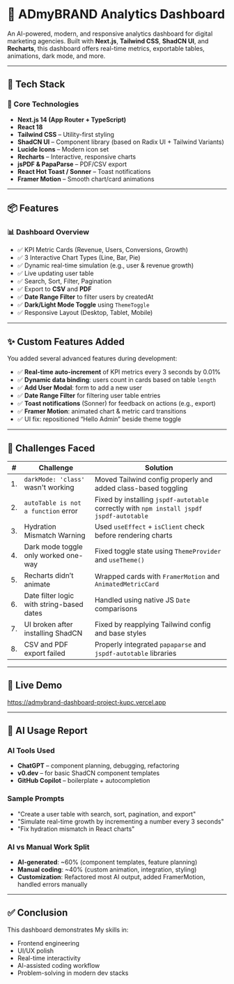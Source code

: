 # 🚀 ADmyBRAND Analytics Dashboard

An AI-powered, modern, and responsive analytics dashboard for digital marketing agencies. Built with **Next.js**, **Tailwind CSS**, **ShadCN UI**, and **Recharts**, this dashboard offers real-time metrics, exportable tables, animations, dark mode, and more.

---

## 🔧 Tech Stack

### 🚀 Core Technologies
- **Next.js 14 (App Router + TypeScript)**
- **React 18**
- **Tailwind CSS** – Utility-first styling
- **ShadCN UI** – Component library (based on Radix UI + Tailwind Variants)
- **Lucide Icons** – Modern icon set
- **Recharts** – Interactive, responsive charts
- **jsPDF & PapaParse** – PDF/CSV export
- **React Hot Toast / Sonner** – Toast notifications
- **Framer Motion** – Smooth chart/card animations

---

## 📦 Features

### 📊 Dashboard Overview
- ✅ KPI Metric Cards (Revenue, Users, Conversions, Growth)
- ✅ 3 Interactive Chart Types (Line, Bar, Pie)
- ✅ Dynamic real-time simulation (e.g., user & revenue growth)
- ✅ Live updating user table
- ✅ Search, Sort, Filter, Pagination
- ✅ Export to **CSV** and **PDF**
- ✅ **Date Range Filter** to filter users by createdAt
- ✅ **Dark/Light Mode Toggle** using `ThemeToggle`
- ✅ Responsive Layout (Desktop, Tablet, Mobile)

---

## ✨ Custom Features Added

You added several advanced features during development:
- ✅ **Real-time auto-increment** of KPI metrics every 3 seconds by 0.01%
- ✅ **Dynamic data binding**: users count in cards based on table `length`
- ✅ **Add User Modal**: form to add a new user
- ✅ **Date Range Filter** for filtering user table entries
- ✅ **Toast notifications** (Sonner) for feedback on actions (e.g., export)
- ✅ **Framer Motion**: animated chart & metric card transitions
- ✅ UI fix: repositioned “Hello Admin” beside theme toggle

---

## 🧠 Challenges Faced

| #  | Challenge | Solution |
|----|-----------|----------|
| 1. | `darkMode: 'class'` wasn't working | Moved Tailwind config properly and added class-based toggling |
| 2. | `autoTable is not a function` error | Fixed by installing `jspdf-autotable` correctly with `npm install jspdf jspdf-autotable` |
| 3. | Hydration Mismatch Warning | Used `useEffect` + `isClient` check before rendering charts |
| 4. | Dark mode toggle only worked one-way | Fixed toggle state using `ThemeProvider` and `useTheme()` |
| 5. | Recharts didn’t animate | Wrapped cards with `FramerMotion` and `AnimatedMetricCard` |
| 6. | Date filter logic with string-based dates | Handled using native JS `Date` comparisons |
| 7. | UI broken after installing ShadCN | Fixed by reapplying Tailwind config and base styles |
| 8. | CSV and PDF export failed | Properly integrated `papaparse` and `jspdf-autotable` libraries |

---
 
 

## 🔗 Live Demo

https://admybrand-dashboard-project-kupc.vercel.app


---
 

## 🧪 AI Usage Report

### AI Tools Used
- **ChatGPT** – component planning, debugging, refactoring
- **v0.dev** – for basic ShadCN component templates
- **GitHub Copilot** – boilerplate + autocompletion

### Sample Prompts
- "Create a user table with search, sort, pagination, and export"
- "Simulate real-time growth by incrementing a number every 3 seconds"
- "Fix hydration mismatch in React charts"

### AI vs Manual Work Split
- **AI-generated**: ~60% (component templates, feature planning)
- **Manual coding**: ~40% (custom animation, integration, styling)
- **Customization**: Refactored most AI output, added FramerMotion, handled errors manually

---

## ✅ Conclusion

This dashboard demonstrates My skills in:
- Frontend engineering
- UI/UX polish
- Real-time interactivity
- AI-assisted coding workflow
- Problem-solving in modern dev stacks

 


